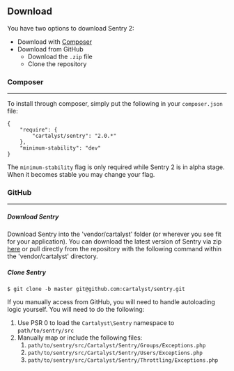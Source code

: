## Download

You have two options to download Sentry 2:

* Download with [Composer](http://getcomposer.org)
* Download from GitHub
	* Download the `.zip` file
	* Clone the repository

### Composer

---

To install through composer, simply put the following in your `composer.json` file:

	{
		"require": {
			"cartalyst/sentry": "2.0.*"
		},
		"minimum-stability": "dev"
	}

The `minimum-stability` flag is only required while Sentry 2 is in alpha stage.
When it becomes stable you may change your flag.


### GitHub

---

##### Download Sentry

Download Sentry into the 'vendor/cartalyst' folder (or wherever you see fit for
your application). You can download the latest version of Sentry via zip
[here](https://github.com/cartalyst/sentry/zipball/master) or pull directly from
 the repository with the following command within the 'vendor/cartalyst' directory.

##### Clone Sentry

    $ git clone -b master git@github.com:cartalyst/sentry.git

If you manually access from GitHub, you will need to handle autoloading logic
yourself. You will need to do the following:

1. Use PSR 0 to load the `Cartalyst\Sentry` namespace to `path/to/sentry/src`
2. Manually map or include the following files:
   1. `path/to/sentry/src/Cartalyst/Sentry/Groups/Exceptions.php`
   2. `path/to/sentry/src/Cartalyst/Sentry/Users/Exceptions.php`
   3. `path/to/sentry/src/Cartalyst/Sentry/Throttling/Exceptions.php`
